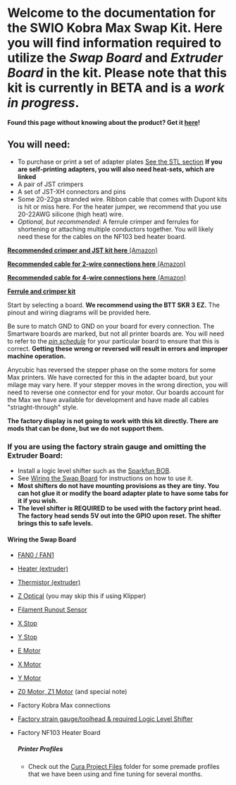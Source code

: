 # Welcome to the documentation for the SWIO Kobra Max Swap Kit. Here you will find information required to utilize the _Swap Board_ and _Extruder Board_ in the kit. Please note that this kit is currently in BETA and is a _work in progress_.

**Found this page without knowing about the product? Get it [here](https://www.smartwareio.com/product/kobra-max-mainboard-and-print-head-kit/9)!**

## You will need:

- To purchase or print a set of adapter plates [See the STL section](https://github.com/smartwareio/SWIO-Kobra-Max-Adapter-Kit/tree/main/STL) **If you are self-printing adapters, you will also need heat-sets, which are linked**
- A pair of JST crimpers
- A set of JST-XH connectors and pins
- Some 20-22ga stranded wire. Ribbon cable that comes with Dupont kits is hit or miss here. For the heater jumper, we recommend that you use 20-22AWG silicone (high heat) wire.
- _Optional, but recommended_: A ferrule crimper and ferrules for shortening or attaching multiple conductors together. You will likely need these for the cables on the NF103 bed heater board.

[**Recommended crimper and JST kit here** (Amazon)](https://amzn.to/3KvIH76)

[**Recommended cable for 2-wire connections here** (Amazon)](https://amzn.to/3Qx5LGw)

[**Recommended cable for 4-wire connections here** (Amazon)](https://amzn.to/3OPArBC)

[**Ferrule and crimper kit**](https://amzn.to/3qjfENh)

Start by selecting a board. **We recommend using the BTT SKR 3 EZ.** The pinout and wiring diagrams will be provided here.

Be sure to match GND to GND on your board for every connection. The Smartware boards are marked, but not all printer boards are. You will need to refer to the [_pin schedule_](https://github.com/bigtreetech/SKR-3/blob/master/Hardware%20(SKR%203%20EZ)/BIGTREETECH%20SKR%203%20EZ%20V1.0-PIN.pdf) for your particular board to ensure that this is correct. **Getting these wrong or reversed will result in errors and improper machine operation.**

Anycubic has reversed the stepper phase on the some motors for some Max printers. We have corrected for this in the adapter board, but your milage may vary here. If your stepper moves in the wrong direction, you will need to reverse one connector end for your motor. Our boards account for the Max we have available for development and have made all cables "striaght-through" style.

**The factory display is not going to work with this kit directly. There are mods that can be done, but we do not support them.**

### If you are using the factory strain gauge and omitting the Extruder Board:

- Install a logic level shifter such as the [Sparkfun BOB](https://amzn.to/3QuQJ40).
- See [Wiring the Swap Board](https://github.com/smartwareio/SWIO-Kobra-Max-Adapter-Kit/tree/main#wiring-the-swap-board) for instructions on how to use it.
- **Most shifters do not have mounting provisions as they are tiny. You can hot glue it or modify the board adapter plate to have some tabs for it if you wish.**
- **The level shifter is REQUIRED to be used with the factory print head. The factory head sends 5V out into the GPIO upon reset. The shifter brings this to safe levels.**

#### Wiring the Swap Board

- [FAN0 / FAN1](https://github.com/smartwareio/SWIO-Kobra-Max-Adapter-Kit/blob/main/installation/fans.md)
- [Heater (extruder)](https://github.com/smartwareio/SWIO-Kobra-Max-Adapter-Kit/blob/main/installation/heater.md)
- [Thermistor (extruder)](https://github.com/smartwareio/SWIO-Kobra-Max-Adapter-Kit/blob/main/installation/thermistor.md)
- [Z Optical](https://github.com/smartwareio/SWIO-Kobra-Max-Adapter-Kit/blob/main/installation/z_optical.md) (you may skip this if using Klipper)
- [Filament Runout Sensor](https://github.com/smartwareio/SWIO-Kobra-Max-Adapter-Kit/blob/main/installation/runout.md)
- [X Stop](https://github.com/smartwareio/SWIO-Kobra-Max-Adapter-Kit/blob/main/installation/xstop.md)
- [Y Stop](https://github.com/smartwareio/SWIO-Kobra-Max-Adapter-Kit/blob/main/installation/ystop.md)
- [E Motor](https://github.com/smartwareio/SWIO-Kobra-Max-Adapter-Kit/blob/main/installation/emotor.md)
- [X Motor](https://github.com/smartwareio/SWIO-Kobra-Max-Adapter-Kit/blob/main/installation/xmotor.md)
- [Y Motor](https://github.com/smartwareio/SWIO-Kobra-Max-Adapter-Kit/blob/main/installation/ymotor.md)
- [Z0 Motor, Z1 Motor](https://github.com/smartwareio/SWIO-Kobra-Max-Adapter-Kit/blob/main/installation/zmotors.md) (and special note)
- Factory Kobra Max connections
- [Factory strain gauge/toolhead & required Logic Level Shifter](https://github.com/smartwareio/SWIO-Kobra-Max-Adapter-Kit/blob/main/installation/shifter_printhead.md)
- Factory NF103 Heater Board

  ##### Printer Profiles

  - Check out the [Cura Project Files](https://github.com/smartwareio/SWIO-Kobra-Max-Adapter-Kit/tree/main/CuraProjectProfiles) folder for some premade profiles that we have been using and fine tuning for several months.
